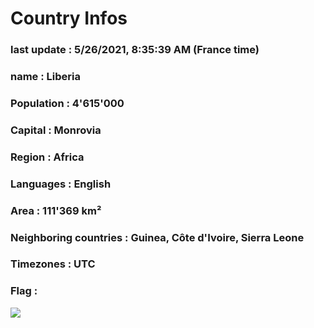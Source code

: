 # Country  Infos
### last update : 5/26/2021, 8:35:39 AM (France time)

### name : Liberia
### Population : 4'615'000
### Capital : Monrovia
### Region : Africa
### Languages : English
### Area : 111'369 km²
### Neighboring countries : Guinea, Côte d'Ivoire, Sierra Leone
### Timezones : UTC

### Flag :
![](https://restcountries.eu/data/lbr.svg)